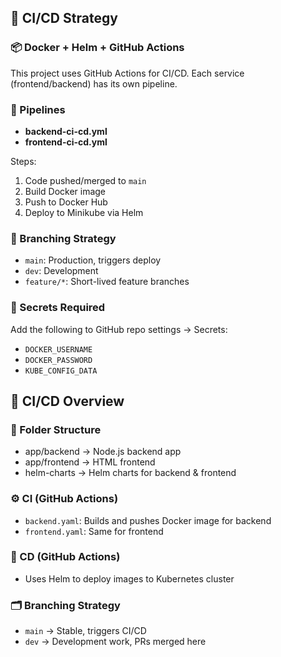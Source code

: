 ## 🚀 CI/CD Strategy

### 📦 Docker + Helm + GitHub Actions

This project uses GitHub Actions for CI/CD. Each service (frontend/backend) has its own pipeline.

### 🔄 Pipelines
- **backend-ci-cd.yml**
- **frontend-ci-cd.yml**

Steps:
1. Code pushed/merged to `main`
2. Build Docker image
3. Push to Docker Hub
4. Deploy to Minikube via Helm

### 🔧 Branching Strategy

- `main`: Production, triggers deploy
- `dev`: Development
- `feature/*`: Short-lived feature branches

### 🔐 Secrets Required

Add the following to GitHub repo settings → Secrets:
- `DOCKER_USERNAME`
- `DOCKER_PASSWORD`
- `KUBE_CONFIG_DATA`

## 🔁 CI/CD Overview

### 📁 Folder Structure
- app/backend → Node.js backend app
- app/frontend → HTML frontend
- helm-charts → Helm charts for backend & frontend

### ⚙️ CI (GitHub Actions)
- `backend.yaml`: Builds and pushes Docker image for backend
- `frontend.yaml`: Same for frontend

### 🚀 CD (GitHub Actions)
- Uses Helm to deploy images to Kubernetes cluster

### 🗂️ Branching Strategy
- `main` → Stable, triggers CI/CD
- `dev` → Development work, PRs merged here
